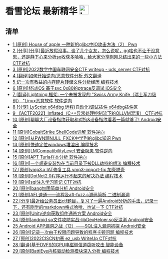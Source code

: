 # 看雪论坛 最新精华 <img src="https://file.ipadown.com/tophub/assets/images/media/bbs.pediy.com.png_50x50.png" width="30" alt="Logo"></img>

## 清单

* [1 [原创] House of apple 一种新的glibc中IO攻击方法（2） Pwn](https://bbs.pediy.com/thread-273832.htm)
* [2 [分享][分享]最近放假没事，谈了几个女友，怎么说呢，gg啥也不让干没意思，还是静下心来分析so收获多哈哈，给大家分享刚刚总结出来的一些小方法 CTF对抗](https://bbs.pediy.com/thread-273826.htm)
* [3 [原创]2022数字中国车联网安全CTF writeup - uds_server CTF对抗](https://bbs.pediy.com/thread-273814.htm)
* [4 [翻译]如何开始逆向/恶意软件分析 外文翻译](https://bbs.pediy.com/thread-273803.htm)
* [5 记一次有教益的内存碎片转储文件分析经历 编程技术](https://bbs.pediy.com/thread-273799.htm)
* [6 [原创]绕过iOS 基于svc 0x80的ptrace反调试 iOS安全](https://bbs.pediy.com/thread-273796.htm)
* [7 [翻译]Lightning 框架: 一个未被发现的 "Swiss Army Knife（瑞士军刀级别） "Linux恶意软件 软件逆向](https://bbs.pediy.com/thread-273793.htm)
* [8 [分享] LyScript x64dbg 远程(自动化)调试插件 x64dbg插件区](https://bbs.pediy.com/thread-273777.htm)
* [9 【ACTF2022】Inflated（C++异常处理控制流下的OLLVM混淆） CTF对抗](https://bbs.pediy.com/thread-273764.htm)
* [10 [原创]聊聊大厂设备指纹获取和对抗&设备指纹看着一篇就够了! Android安全](https://bbs.pediy.com/thread-273759.htm)
* [11 [原创]CobaltStrike ShellCode详解 软件逆向](https://bbs.pediy.com/thread-273749.htm)
* [12 [原创]从PWN题NULL_FXCK中学到的glibc知识 Pwn](https://bbs.pediy.com/thread-273746.htm)
* [13 [原创]快速定位windows堆溢出 编程技术](https://bbs.pediy.com/thread-273735.htm)
* [14 [原创]LMCompatibilityLevel 安全隐患 软件逆向](https://bbs.pediy.com/thread-273727.htm)
* [15 [原创]APT Turla样本分析 软件逆向](https://bbs.pediy.com/thread-273688.htm)
* [16 [原创]一个规避安装包在当前目录下被DLL劫持的想法 编程技术](https://bbs.pediy.com/thread-273681.htm)
* [17 [原创]vmp3.x IAT修复工具 vmp3-import-fix 加壳脱壳](https://bbs.pediy.com/thread-273676.htm)
* [18 [原创]DotNet2.0程序运行不起来的解决办法 编程技术](https://bbs.pediy.com/thread-273665.htm)
* [19 [原创]sql注入学习笔记 CTF对抗](https://bbs.pediy.com/thread-273655.htm)
* [20 [原创]bang加固简单分析 Android安全](https://bbs.pediy.com/thread-273650.htm)
* [21 [原创]AFL速通——流程及afl-fuzz.c源码简析 二进制漏洞](https://bbs.pediy.com/thread-273639.htm)
* [22 [分享]最近给公务员出ctf题目，复习了一遍Android分析的手法，记录一下，还有刚学的markdown格式哈哈，也试一下 CTF对抗](https://bbs.pediy.com/thread-273624.htm)
* [23 [原创]Unity逆向获取组件通杀方案 Android安全](https://bbs.pediy.com/thread-273616.htm)
* [24 [原创]android so文件攻防实战-libDexHelper.so反混淆 Android安全](https://bbs.pediy.com/thread-273614.htm)
* [25 Android APP漏洞之战（12）——SQL注入漏洞初探 Android安全](https://bbs.pediy.com/thread-273613.htm)
* [26 [原创]记录一次由于权限问题导致的程序卡顿问题 编程技术](https://bbs.pediy.com/thread-273610.htm)
* [27 [原创]2022CISCN初赛 ez_usb WriteUp CTF对抗](https://bbs.pediy.com/thread-273571.htm)
* [28 [翻译]基于DVFS的GPU电磁侧信道窃听攻击 智能设备](https://bbs.pediy.com/thread-273554.htm)
* [29 [原创]BattlEye内核驱动检测模块深入分析 编程技术](https://bbs.pediy.com/thread-273548.htm)
